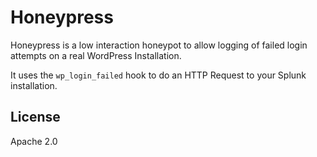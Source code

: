 # Honeypress

Honeypress is a low interaction honeypot to allow logging of failed login attempts on a real WordPress Installation.

It uses the `wp_login_failed` hook to do an HTTP Request to your Splunk installation.

## License

Apache 2.0